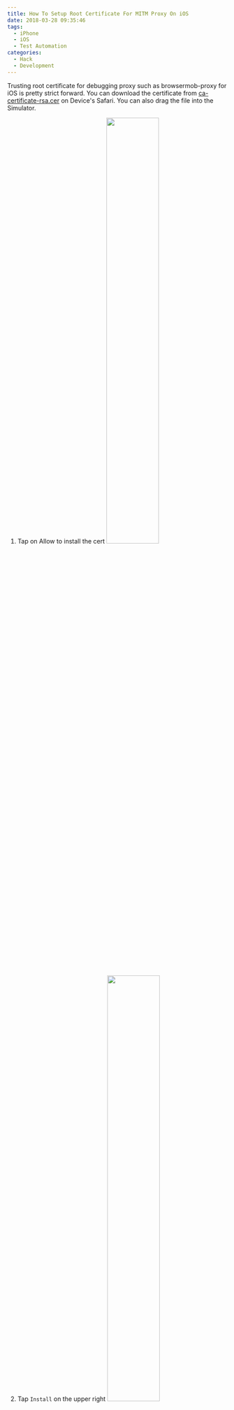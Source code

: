 ```yaml
---
title: How To Setup Root Certificate For MITM Proxy On iOS
date: 2018-03-28 09:35:46
tags:
  - iPhone
  - iOS
  - Test Automation
categories:
  - Hack
  - Development
---
```


Trusting root certificate for debugging proxy such as browsermob-proxy for iOS is pretty strict forward. You can download the certificate from [ca-certificate-rsa.cer](https://github.com/lightbody/browsermob-proxy/blob/master/browsermob-core/src/main/resources/sslSupport/ca-certificate-rsa.cer) on Device's Safari. You can also drag the file into the Simulator.

1. Tap on Allow to install the cert
![](setup_cert_ios_01.png)

2. Tap `Install` on the upper right
![](setup_cert_ios_02.png)

3. Again, tap `Install` on the upper right
![](setup_cert_ios_03.png)

4. `Install`
![](setup_cert_ios_04.png)

5. Once verified, tap on `Done`. The certificate is installed
![](setup_cert_ios_05.png)

6. To trust the certificate as Root Certificate, goto `About` in `General`
![](setup_cert_ios_06.png)

7. Scoll down untill you see `Certificate Trust Settings`
![](setup_cert_ios_07.png)

8. Toggle on the `LittleProxy MITM` to trust it
![](setup_cert_ios_08.png)

9. Tap `Continue` to trust it as Root Certificate
![](setup_cert_ios_09.png)

10. Done. Now all traffic can be intercepted by the proxy without any complain
![](setup_cert_ios_10.png)

{% raw %}
<style type="text/css">
img {
  width: 50%
}
</style>
{% endraw %}
